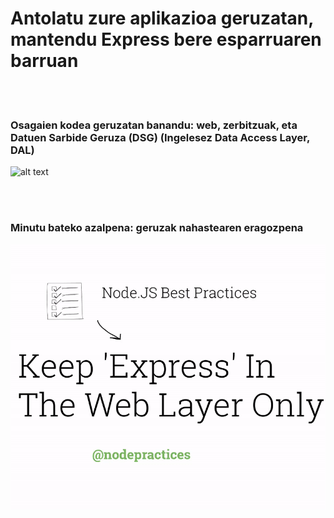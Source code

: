 # Antolatu zure aplikazioa geruzatan, mantendu Express bere esparruaren barruan

<br/><br/>

### Osagaien kodea geruzatan banandu: web, zerbitzuak, eta Datuen Sarbide Geruza (DSG) (Ingelesez Data Access Layer, DAL)

![alt text](../../assets/images/structurebycomponents.PNG "Osagaien kodea geruzatan banandu")

<br/><br/>

### Minutu bateko azalpena: geruzak nahastearen eragozpena

![alt text](../../assets/images/keepexpressinweb.gif "Geruzak nahastearen eragozpena")
